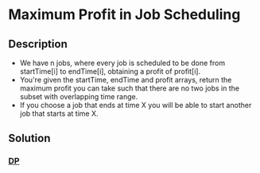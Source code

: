 # Maximum Profit in Job Scheduling

## Description

* We have n jobs, where every job is scheduled to be done from startTime[i] to endTime[i], obtaining a profit of profit[i].
* You're given the startTime, endTime and profit arrays, return the maximum profit you can take such that there are no two jobs in the subset with overlapping time range.
* If you choose a job that ends at time X you will be able to start another job that starts at time X.

## Solution

### [DP](https://leetcode.com/problems/maximum-profit-in-job-scheduling/discuss/409009/JavaC%2B%2BPython-DP-Solution)

